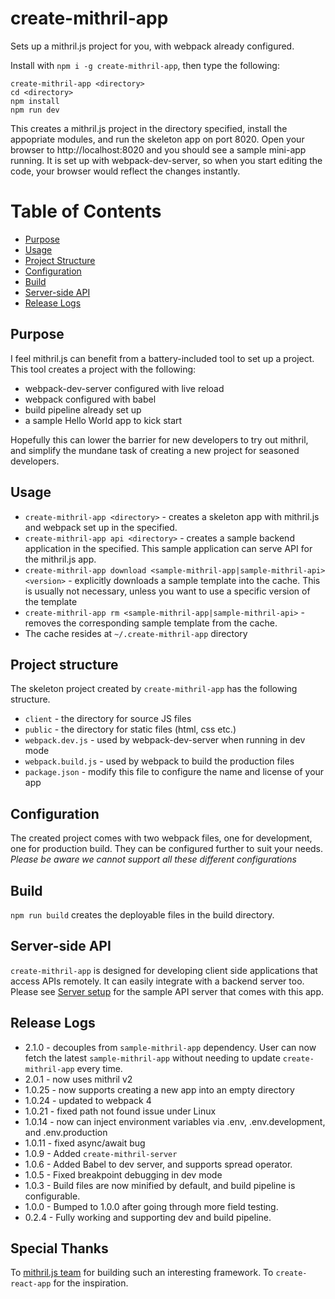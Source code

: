 # create-mithril-app

Sets up a mithril.js project for you, with webpack already configured.

Install with `npm i -g create-mithril-app`, then type the following:
```
create-mithril-app <directory>
cd <directory>
npm install
npm run dev
```

This creates a mithril.js project in the directory specified, install the appopriate modules, and run the skeleton app on port 8020. Open your browser to http://localhost:8020 and you should see a sample mini-app running. It is set up with webpack-dev-server, so when you start editing the code, your browser would reflect the changes instantly.

# Table of Contents

* [Purpose](#purpose)
* [Usage](#usage)
* [Project Structure](#project-structure)
* [Configuration](#configuration)
* [Build](#build)
* [Server-side API](#server-side-api)
* [Release Logs](#release-logs)


## Purpose

I feel mithril.js can benefit from a battery-included tool to set up a project. This tool creates a project with the following:

* webpack-dev-server configured with live reload
* webpack configured with babel
* build pipeline already set up
* a sample Hello World app to kick start

Hopefully this can lower the barrier for new developers to try out mithril, and simplify the mundane task of creating a new project for seasoned developers.

## Usage

* `create-mithril-app <directory>` - creates a skeleton app with mithril.js and webpack set up in the <directory> specified.
* `create-mithril-app api <directory>` - creates a sample backend application in the <directory> specified. This sample application can serve API for the mithril.js app.
* `create-mithril-app download <sample-mithril-app|sample-mithril-api> <version>` - explicitly downloads a sample template into the cache. This is usually not necessary, unless you want to use a specific version of the template
* `create-mithril-app rm <sample-mithril-app|sample-mithril-api>` - removes the corresponding sample template from the cache.
* The cache resides at `~/.create-mithril-app` directory

## Project structure

The skeleton project created by `create-mithril-app` has the following structure.

* `client` - the directory for source JS files
* `public` - the directory for static files (html, css etc.)
* `webpack.dev.js` - used by webpack-dev-server when running in dev mode
* `webpack.build.js` - used by webpack to build the production files
* `package.json` - modify this file to configure the name and license of your app

## Configuration

The created project comes with two webpack files, one for development, one for production build. They can be configured further to suit your needs. *Please be aware we cannot support all these different configurations*

## Build

`npm run build` creates the deployable files in the build directory.

## Server-side API

`create-mithril-app` is designed for developing client side applications that access APIs remotely. It can easily integrate with a backend server too. Please see [Server setup](https://github.com/highmountaintea/create-mithril-app/blob/master/server-setup.md) for the sample API server that comes with this app.

## Release Logs

* 2.1.0 - decouples from `sample-mithril-app` dependency. User can now fetch the latest `sample-mithril-app` without needing to update `create-mithril-app` every time.
* 2.0.1 - now uses mithril v2
* 1.0.25 - now supports creating a new app into an empty directory
* 1.0.24 - updated to webpack 4
* 1.0.21 - fixed path not found issue under Linux
* 1.0.14 - now can inject environment variables via .env, .env.development, and .env.production
* 1.0.11 - fixed async/await bug
* 1.0.9 - Added `create-mithril-server`
* 1.0.6 - Added Babel to dev server, and supports spread operator.
* 1.0.5 - Fixed breakpoint debugging in dev mode
* 1.0.3 - Build files are now minified by default, and build pipeline is configurable.
* 1.0.0 - Bumped to 1.0.0 after going through more field testing.
* 0.2.4 - Fully working and supporting dev and build pipeline.

## Special Thanks

To [mithril.js team](https://mithril.js.org/simple-application.html) for building such an interesting framework. To `create-react-app` for the inspiration.